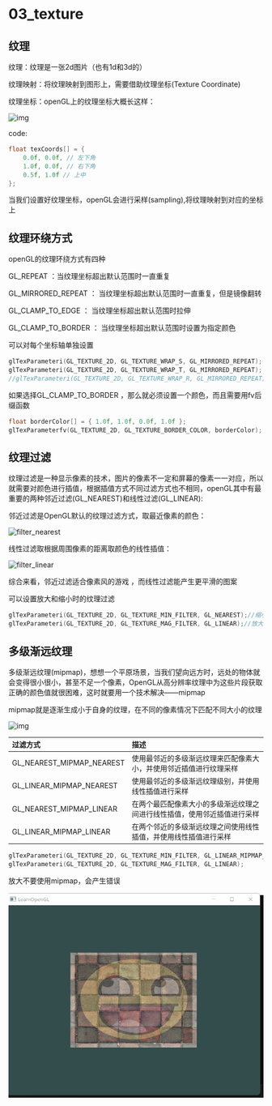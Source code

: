 # 03_texture

## 纹理

纹理：纹理是一张2d图片（也有1d和3d的）

纹理映射：将纹理映射到图形上，需要借助纹理坐标(Texture Coordinate)

纹理坐标：openGL上的纹理坐标大概长这样：

![img](https://learnopengl-cn.github.io/img/01/06/tex_coords.png)

code:

```c++
float texCoords[] = {
    0.0f, 0.0f, // 左下角
    1.0f, 0.0f, // 右下角
    0.5f, 1.0f // 上中
};
```

当我们设置好纹理坐标，openGL会进行采样(sampling),将纹理映射到对应的坐标上

## 纹理环绕方式

openGL的纹理环绕方式有四种

GL_REPEAT ：当纹理坐标超出默认范围时一直重复

GL_MIRRORED_REPEAT ： 当纹理坐标超出默认范围时一直重复，但是镜像翻转

GL_CLAMP_TO_EDGE ： 当纹理坐标超出默认范围时拉伸

GL_CLAMP_TO_BORDER ： 当纹理坐标超出默认范围时设置为指定颜色

可以对每个坐标轴单独设置

```c++
glTexParameteri(GL_TEXTURE_2D, GL_TEXTURE_WRAP_S, GL_MIRRORED_REPEAT);
glTexParameteri(GL_TEXTURE_2D, GL_TEXTURE_WRAP_T, GL_MIRRORED_REPEAT);
//glTexParameteri(GL_TEXTURE_2D, GL_TEXTURE_WRAP_R, GL_MIRRORED_REPEAT);//三维
```

如果选择GL_CLAMP_TO_BORDER ，那么就必须设置一个颜色，而且需要用fv后缀函数

```c++
float borderColor[] = { 1.0f, 1.0f, 0.0f, 1.0f };
glTexParameterfv(GL_TEXTURE_2D, GL_TEXTURE_BORDER_COLOR, borderColor);
```



## 纹理过滤

纹理过滤是一种显示像素的技术，图片的像素不一定和屏幕的像素一一对应，所以就需要对颜色进行插值，根据插值方式不同过滤方式也不相同，openGL其中有最重要的两种邻近过滤(GL_NEAREST)和线性过滤(GL_LINEAR):

邻近过滤是OpenGL默认的纹理过滤方式，取最近像素的颜色：

![filter_nearest](https://learnopengl-cn.github.io/img/01/06/filter_nearest.png)

线性过滤取根据周围像素的距离取颜色的线性插值：

![filter_linear](https://learnopengl-cn.github.io/img/01/06/filter_linear.png)

综合来看，邻近过滤适合像素风的游戏 ，而线性过滤能产生更平滑的图案

可以设置放大和缩小时的纹理过滤

```c
glTexParameteri(GL_TEXTURE_2D, GL_TEXTURE_MIN_FILTER, GL_NEAREST);//缩小
glTexParameteri(GL_TEXTURE_2D, GL_TEXTURE_MAG_FILTER, GL_LINEAR);//放大
```

## 多级渐远纹理

多级渐远纹理(mipmap)，想想一个平原场景，当我们望向远方时，远处的物体就会变得很小很小，甚至不足一个像素，OpenGL从高分辨率纹理中为这些片段获取正确的颜色值就很困难，这时就要用一个技术解决——mipmap

mipmap就是逐渐生成小于自身的纹理，在不同的像素情况下匹配不同大小的纹理

![img](https://learnopengl-cn.github.io/img/01/06/mipmaps.png)

| 过滤方式                  | 描述                                                         |
| :------------------------ | :----------------------------------------------------------- |
| GL_NEAREST_MIPMAP_NEAREST | 使用最邻近的多级渐远纹理来匹配像素大小，并使用邻近插值进行纹理采样 |
| GL_LINEAR_MIPMAP_NEAREST  | 使用最邻近的多级渐远纹理级别，并使用线性插值进行采样         |
| GL_NEAREST_MIPMAP_LINEAR  | 在两个最匹配像素大小的多级渐远纹理之间进行线性插值，使用邻近插值进行采样 |
| GL_LINEAR_MIPMAP_LINEAR   | 在两个邻近的多级渐远纹理之间使用线性插值，并使用线性插值进行采样 |

```c++
glTexParameteri(GL_TEXTURE_2D, GL_TEXTURE_MIN_FILTER, GL_LINEAR_MIPMAP_LINEAR);
glTexParameteri(GL_TEXTURE_2D, GL_TEXTURE_MAG_FILTER, GL_LINEAR);
```

放大不要使用mipmap，会产生错误

![image-20220426201410743](img\image-20220426201410743.png)
